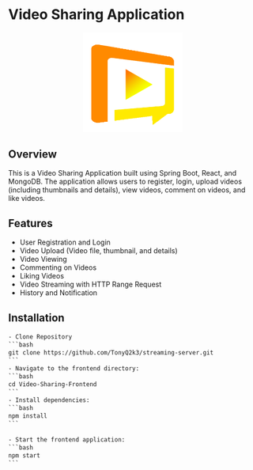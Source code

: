 # Video Sharing Application

<div align="center">
    <img src="images/logo_new.png" width="40%" alt="Logo">
</div>

## Overview

This is a Video Sharing Application built using Spring Boot, React, and MongoDB. The application allows users to register, login, upload videos (including thumbnails and details), view videos, comment on videos, and like videos. 

## Features

- User Registration and Login
- Video Upload (Video file, thumbnail, and details)
- Video Viewing
- Commenting on Videos
- Liking Videos
- Video Streaming with HTTP Range Request
- History and Notification


## Installation
    - Clone Repository
    ```bash
    git clone https://github.com/TonyQ2k3/streaming-server.git
    ```
    - Navigate to the frontend directory:
    ```bash
    cd Video-Sharing-Frontend
    ```
    - Install dependencies:
    ```bash
    npm install
    ```

    - Start the frontend application:
    ```bash
    npm start
    ```